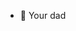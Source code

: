 - 👋 Your dad


<!---
hrafX/hrafX is a ✨ special ✨ repository because its `README.md` (this file) appears on your GitHub profile.
You can click the Preview link to take a look at your changes.
--->
